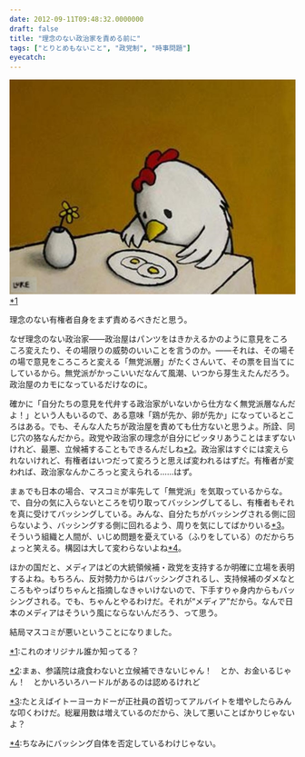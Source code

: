 ```yaml
---
date: 2012-09-11T09:48:32.0000000
draft: false
title: "理念のない政治家を責める前に"
tags: ["とりとめもないこと", "政党制", "時事問題"]
eyecatch: 
---
```

<p><img src="20120911091824.jpg" alt="f:id:daruyanagi:20120911091824j:plain" title="f:id:daruyanagi:20120911091824j:plain" class="hatena-fotolife"><a href="#f1" name="fn1" title="これのオリジナル誰か知ってる？">*1</a></p><p>理念のない有権者自身をまず責めるべきだと思う。</p><p>なぜ理念のない政治家――政治屋はパンツをはきかえるかのように意見をころころ変えたり、その場限りの威勢のいいことを言うのか。――それは、その場その場で意見をころころと変える「無党派層」がたくさんいて、その票を目当てにしているから。無党派がかっこいいだなんて風潮、いつから芽生えたんだろう。政治屋のカモになっているだけなのに。</p><p>確かに「自分たちの意見を代弁する政治家がいないから仕方なく無党派層なんだよ！」という人もいるので、ある意味「鶏が先か、卵が先か」になっているところはある。でも、そんな人たちが政治屋を責めても仕方ないと思うよ。所詮、同じ穴の狢なんだから。政党や政治家の理念が自分にピッタリあうことはまずないけれど、最悪、立候補することもできるんだしね<a href="#f2" name="fn2" title="まぁ、参議院は歳食わないと立候補できないじゃん！　とか、お金いるじゃん！　とかいろいろハードルがあるのは認めるけれど">*2</a>。政治家はすぐには変えられないけれど、有権者はいつだって変ろうと思えば変われるはずだ。有権者が変われば、政治家なんかころっと変えられる……はず。</p><p>まぁでも日本の場合、マスコミが率先して「無党派」を気取っているからな。で、自分の気に入らないところを切り取ってバッシングしてるし、有権者もそれを真に受けてバッシングしている。みんな、自分たちがバッシングされる側に回らないよう、バッシングする側に回れるよう、周りを気にしてばかりいる<a href="#f3" name="fn3" title="たとえばイトーヨーカドーが正社員の首切ってアルバイトを増やしたらみんな叩くわけだ。総雇用数は増えているのだから、決して悪いことばかりじゃないよ？">*3</a>。そういう組織と人間が、いじめ問題を憂えている（ふりをしている）のだからちょっと笑える。構図は大して変わらないよね<a href="#f4" name="fn4" title="ちなみにバッシング自体を否定しているわけじゃない。">*4</a>。</p><p>ほかの国だと、メディアはどの大統領候補・政党を支持するか明確に立場を表明するよね。もちろん、反対勢力からはバッシングされるし、支持候補のダメなところもやっぱりちゃんと指摘しなきゃいけないので、下手すりゃ身内からもバッシングされる。でも、ちゃんとやるわけだ。それが“メディア”だから。なんで日本のメディアはそういう風にならないんだろう、って思う。</p><p>結局マスコミが悪いということになりました。</p>
<div class="footnote">
<p class="footnote"><a href="#fn1" name="f1" class="footnote-number">*1</a><span class="footnote-delimiter">:</span><span class="footnote-text">これのオリジナル誰か知ってる？</span></p>
<p class="footnote"><a href="#fn2" name="f2" class="footnote-number">*2</a><span class="footnote-delimiter">:</span><span class="footnote-text">まぁ、参議院は歳食わないと立候補できないじゃん！　とか、お金いるじゃん！　とかいろいろハードルがあるのは認めるけれど</span></p>
<p class="footnote"><a href="#fn3" name="f3" class="footnote-number">*3</a><span class="footnote-delimiter">:</span><span class="footnote-text">たとえばイトーヨーカドーが正社員の首切ってアルバイトを増やしたらみんな叩くわけだ。総雇用数は増えているのだから、決して悪いことばかりじゃないよ？</span></p>
<p class="footnote"><a href="#fn4" name="f4" class="footnote-number">*4</a><span class="footnote-delimiter">:</span><span class="footnote-text">ちなみにバッシング自体を否定しているわけじゃない。</span></p>
</div>